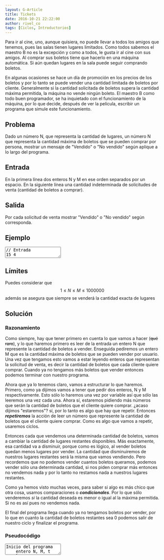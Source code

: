 ```yaml
---
layout: G-Article
title: Tickets
date: 2016-10-21 22:22:00
author: rivel_co
tags: [Ciclos, Introductorios]
---
```


Para ir al cine, uno, aunque quisiera, no puede llevar a todos los amigos que tenemos, pues las salas tienen lugares limitados. Como todos sabemos el maestro B no es la excepción y como a todos, le gusta ir al cine con sus amigos. Al comprar sus boletos tiene que hacerlo en una máquina automática. Si aún quedan lugares en la sala puede seguir comprando boletos. 

En algunas ocasiones se hace un día de promoción en los precios de los boletos y por lo tanto se puede vender una cantidad limitada de boletos por cliente. Generalmente si la cantidad solicitada de boletos supera la cantidad máxima permitida, la máquina no vende ningún boleto. El maestro B como todo buen programador, se ha inquietado con el funcionamiento de la máquina, por lo que decide, después de ver la película, escribir un programa que simule este funcionamiento.

## Problema

Dado un número N, que representa la cantidad de lugares, un número N que representa la cantidad máxima de boletos que se pueden comprar por persona, mostrar un mensaje de "Vendido" o "No vendido" según aplique a lo largo del programa.

## Entrada

En la primera línea dos enteros N y M en ese orden separados por un espacio.
En la siguiente línea una cantidad indeterminada de solicitudes de venta (cantidad de boletos a comprar).

## Salida

Por cada solicitud de venta mostrar "Vendido" o "No vendido" según corresponda.

## Ejemplo

<textarea class="output">
// Entrada
15 4
1
3
6
4
3
10
4

// Salida
Vendido
Vendido
No vendido
Vendido
Vendido
No vendido
Vendido </textarea>

## Límites

Puedes considerar que $$ 1 \le N \le M \le 1000000 $$ además se asegura que siempre se venderá la cantidad exacta de lugares 

## Solución 

### Razonamiento

Como siempre, hay que tener primero en cuenta lo que vamos a hacer (<s>qué raro</s>), y lo que haremos primero es leer de la entrada un entero N que represente la cantidad de boletos a vender. Enseguida pediremos un entero M que es la cantidad máxima de boletos que se pueden vender por usuario. Una vez que tengamos esto vamos a estar leyendo enteros que representan la solicitud de venta, es decir la cantidad de boletos que cada cliente quiere comprar. Cuando ya no tengamos más boletos que vender entonces podemos terminar con nuestro programa.

Ahora que ya lo tenemos claro, vamos a estructurar lo que haremos. Primero, como ya dijimos vamos a tener que pedir dos enteros, N y M respectivamente. Esto sólo lo haremos una vez por variable así que sólo las leeremos una vez cada una. Ahora sí, estaremos pidiendo más números que serán la cantidad de boletos que el cliente quiere comprar. <int>¿acaso dijimos "estaremos"?</int> sí, por lo tanto es algo que hay que repetir. Entonces ***repetiremos*** la acción de leer un número que represente la cantidad de boletos que el cliente quiere comprar. Como es algo que vamos a repetir, usaremos ciclos.

Entonces cada que vendemos una determinada cantidad de boletos, vamos a cambiar la cantidad de lugares restantes disponibles. Más exactamente, esa cantidad va a disminuir, porque como es lógico, al vender boletos quedan menos lugares por vender. La cantidad que disminuiremos de nuestros lugares restantes será la misma que vamos vendiendo. Pero recordemos que no podemos vender cuantos boletos queramos, podemos vender sólo una determinada cantidad, si nos piden comprar más entonces no vendemos nada y por lo tanto no restamos nada a nuestros lugares restantes.

Como ya hemos visto muchas veces, para saber si algo es más chico que otra cosa, usamos comparaciones o ***condicionales***. Por lo que sólo venderemos *si* la cantidad deseada es menor o igual al la máxima permitida. Si no es así pues no vendemos nada. 

El final del programa llega cuando ya no tengamos boletos por vender, por lo que en cuanto la cantidad de boletos restantes sea 0 podemos salir de nuestro ciclo y finalizar el programa. 

### Pseudocódigo

<textarea class="output">
Inicio del programa
    entero N, M, t
    leer N
    leer M
    mientras N > 0:
        leer t
        si t < M:
            N -= t
            mostrar "Vendido"
        sino
            mostrar "No vendido"
    fin mientras
Fin del programa </textarea>